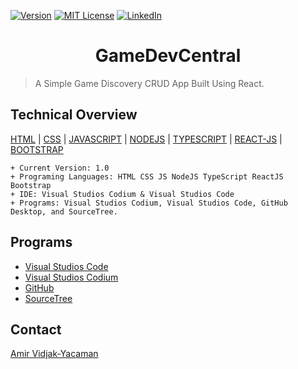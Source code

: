 <!-- PROJECT SHIELDS -->
[![Version][version-shield]][version-url]
[![MIT License][license-shield]][license-url]
[![LinkedIn][linkedin-shield]][linkedin-url]

<!-- PAGE TITLE -->
<div>
  <!-- COMPANY LOGO -->
  <h1  align="center"> GameDevCentral </h1>
</div>

<!-- DESCRIPTION -->
> A Simple Game Discovery CRUD App Built Using React.

<!-- TECHNICAL INFORMATION -->
## Technical Overview
[HTML](https://www.w3schools.com/html/) | [CSS](https://www.w3schools.com/css/default.asp) | [JAVASCRIPT](https://www.w3schools.com/js/default.asp) | [NODEJS](https://www.w3schools.com/nodejs/nodejs_intro.asp) | [TYPESCRIPT](https://www.typescriptlang.org/) | [REACT-JS](https://www.w3schools.com/react/default.asp) | [BOOTSTRAP](https://www.w3schools.com/bootstrap5/)
```
+ Current Version: 1.0
+ Programing Languages: HTML CSS JS NodeJS TypeScript ReactJS Bootstrap
+ IDE: Visual Studios Codium & Visual Studios Code
+ Programs: Visual Studios Codium, Visual Studios Code, GitHub Desktop, and SourceTree.
```
## Programs
* [Visual Studios Code](https://code.visualstudio.com/)
* [Visual Studios Codium](https://vscodium.com/) 
* [GitHub](https://desktop.github.com/)
* [SourceTree](https://www.sourcetreeapp.com/)

<!-- CONTACT -->
## Contact

[Amir Vidjak-Yacaman](https://linkedin.com/in/amir-vidjak-yacaman)

<!-- MARKDOWN LINKS & IMAGES || https://www.markdownguide.org/basic-syntax/#reference-style-links -->
<!--VERSION SHIELD-->
[version-shield]: https://img.shields.io/badge/Version-1.0-blueviolet
[version-url]: https://github.com/ElEngineerd53/GameDevCentral
<!--LICENSE SHIELD-->
[license-shield]: https://img.shields.io/badge/License-MIT-brightgreen
[license-url]: https://github.com/ElEngineerd53/GameDevCentral/blob/main/LICENSE
<!--LINKEDIN SHIELD-->
[linkedin-shield]: https://img.shields.io/badge/LinkedIn-Website-blue
[linkedin-url]: https://linkedin.com/in/amir-vidjak-yacaman
